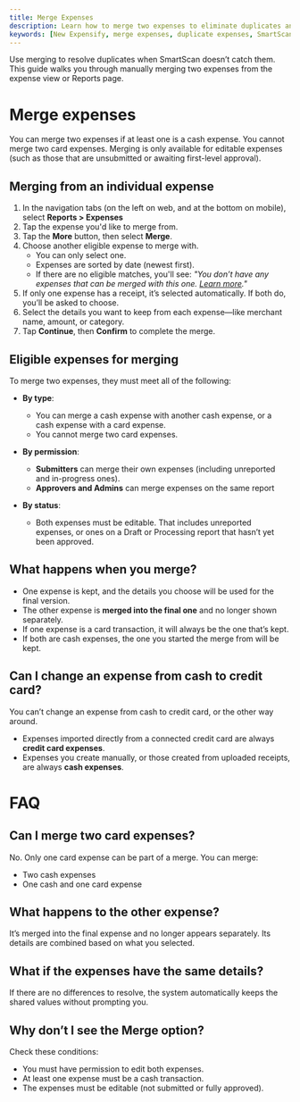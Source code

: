 ```yaml
---
title: Merge Expenses
description: Learn how to merge two expenses to eliminate duplicates and simplify your reports.
keywords: [New Expensify, merge expenses, duplicate expenses, SmartScan, manual merge, combine expenses, combine duplicate expenses, merge receipts, expense matching]
---
```



Use merging to resolve duplicates when SmartScan doesn’t catch them. This guide walks you through manually merging two expenses from the expense view or Reports page.

# Merge expenses

You can merge two expenses if at least one is a cash expense. You cannot merge two card expenses. Merging is only available for editable expenses (such as those that are unsubmitted or awaiting first-level approval).

## Merging from an individual expense

1. In the navigation tabs (on the left on web, and at the bottom on mobile), select **Reports > Expenses**
2. Tap the expense you'd like to merge from.
3. Tap the **More** button, then select **Merge**.
4. Choose another eligible expense to merge with.
   - You can only select one.
   - Expenses are sorted by date (newest first).
   - If there are no eligible matches, you'll see:
     *"You don’t have any expenses that can be merged with this one. [Learn more](#eligible-expenses)."*
5. If only one expense has a receipt, it’s selected automatically. If both do, you’ll be asked to choose.
6. Select the details you want to keep from each expense—like merchant name, amount, or category.
7. Tap **Continue**, then **Confirm** to complete the merge.

## Eligible expenses for merging

To merge two expenses, they must meet all of the following:

- **By type**:
  - You can merge a cash expense with another cash expense, or a cash expense with a card expense.
  - You cannot merge two card expenses.

- **By permission**:
  - **Submitters** can merge their own expenses (including unreported and in-progress ones).
  - **Approvers and Admins** can merge expenses on the same report

- **By status**:
  - Both expenses must be editable. That includes unreported expenses, or ones on a Draft or Processing report that hasn’t yet been approved.

## What happens when you merge?

- One expense is kept, and the details you choose will be used for the final version.
- The other expense is **merged into the final one** and no longer shown separately.
- If one expense is a card transaction, it will always be the one that’s kept.
- If both are cash expenses, the one you started the merge from will be kept.

## Can I change an expense from cash to credit card?
You can’t change an expense from cash to credit card, or the other way around.  

- Expenses imported directly from a connected credit card are always **credit card expenses**.  
- Expenses you create manually, or those created from uploaded receipts, are always **cash expenses**.  

# FAQ

## Can I merge two card expenses?

No. Only one card expense can be part of a merge. You can merge:
- Two cash expenses
- One cash and one card expense

## What happens to the other expense?

It’s merged into the final expense and no longer appears separately. Its details are combined based on what you selected.

## What if the expenses have the same details?

If there are no differences to resolve, the system automatically keeps the shared values without prompting you.

## Why don’t I see the Merge option?

Check these conditions:
- You must have permission to edit both expenses.
- At least one expense must be a cash transaction.
- The expenses must be editable (not submitted or fully approved).

